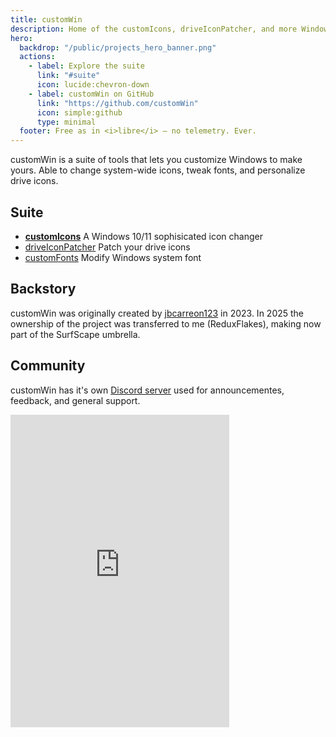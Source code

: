 ```yaml
---
title: customWin
description: Home of the customIcons, driveIconPatcher, and more Windows patching tools!
hero:
  backdrop: "/public/projects_hero_banner.png"
  actions:
    - label: Explore the suite
      link: "#suite"
      icon: lucide:chevron-down
    - label: customWin on GitHub
      link: "https://github.com/customWin"
      icon: simple:github
      type: minimal
  footer: Free as in <i>libre</i> — no telemetry. Ever.
---
```


customWin is a suite of tools that lets you customize Windows to make yours. Able to change system-wide icons, tweak fonts, and personalize drive icons.

## Suite

- **[customIcons](https://github.com/customWin/customIcons)** A Windows 10/11 sophisicated icon changer
- [driveIconPatcher](https://github.com/customWin/driveIconPatcher) Patch your drive icons
- [customFonts](https://github.com/customWin/customFonts) Modify Windows system font

## Backstory

customWin was originally created by [jbcarreon123](https://jbcarreon123.nekoweb.org/) in 2023. In 2025 the ownership of the project was transferred to me (ReduxFlakes), making now part of the SurfScape umbrella.

## Community

customWin has it's own [Discord server](https://discord.gg/MgY2hWURgK) used for announcementes, feedback, and general support.

<iframe src="https://discord.com/widget?id=1086162268816945272&theme=dark" width="350" height="500" allowtransparency="true" frameborder="0" sandbox="allow-popups allow-popups-to-escape-sandbox allow-same-origin allow-scripts"></iframe>
